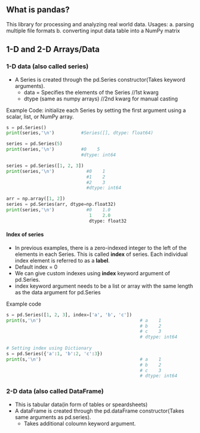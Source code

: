## What is pandas?
This library for processing and analyzing real world data. Usages:
a. parsing multiple file formats
b. converting input data table into a NumPy matrix

## 1-D and 2-D Arrays/Data
### 1-D data (also called series)
- A Series is created through the pd.Series constructor(Takes keyword arguments).
  - data = Specifies the elements of the Series     //1st kwarg
  - dtype (same as numpy arrays)                    //2nd kwarg for manual casting
  
Example Code:  initialize each Series by setting the first argument using a scalar, list, or NumPy array.
```python
s = pd.Series()
print(series,'\n')          #Series([], dtype: float64) 

series = pd.Series(5)
print(series,'\n')          #0    5
                            #dtype: int64 

series = pd.Series([1, 2, 3])
print(series,'\n')            #0    1
                              #1    2
                              #2    3
                              #dtype: int64  

arr = np.array([1, 2])
series = pd.Series(arr, dtype=np.float32)
print(series,'\n')            #0    1.0
                               1    2.0
                               dtype: float32 

```

#### Index of series
- In previous examples, there is a zero-indexed integer to the left of the elements in each Series. This is called **index** of series. Each individual index element is referred to as a **label**.
- Default index = 0
- We can give custom indexes using **index** keyword argument of pd.Series.
- index keyword argument needs to be a list or array with the same length as the data argument for pd.Series

Example code
```python
s = pd.Series([1, 2, 3], index=['a', 'b', 'c'])
print(s,'\n')                                     # a    1
                                                  # b    2
                                                  # c    3
                                                  # dtype: int64
                                                  
# Setting index using Dictionary                                                  
s = pd.Series({'a':1, 'b':2, 'c':3})
print(s,'\n')                                     # a    1
                                                  # b    2
                                                  # c    3
                                                  # dtype: int64                           
```

### 2-D data (also called DataFrame)
- This is tabular data(in form of tables or speardsheets)
- A dataFrame is created through the pd.dataFrame constructor(Takes same arguments as pd.series).
  - Takes additional coloumn keyword argument.
